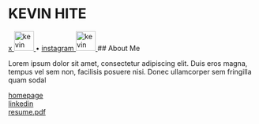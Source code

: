 # KEVIN HITE
<a href="https://x.com/kevinhite_" title="kevin hite on twitter/x">
 x <img alt="kevin hite on twitter/x" src="https://skillicons.dev/icons?i=twitter" style="width:40px;"/>
</a> • 
<a href="https://www.instagram.com/kevinhite.jpg/" title="kevin hite on instagram">
 instagram <img alt="kevin hite on instagram" src="https://skillicons.dev/icons?i=instagram" style="width:40px;"/>
</a>
## About Me
<p align="left">Lorem ipsum dolor sit amet, consectetur adipiscing elit. Duis eros magna, tempus vel sem non, facilisis posuere nisi. Donec ullamcorper sem fringilla quam sodal</p>
<a href="https://kevinhite.com/" title="hkevin hite's omepage">homepage</a><br/>
<a href="https://linkedin.com/in/kevhite" title="kevin hite on linkedin">linkedin</a><br/>
<a href="/docs/resume.pdf" title="resume"><resume class="kevin hite's pdf">resume.pdf</resume></a>
